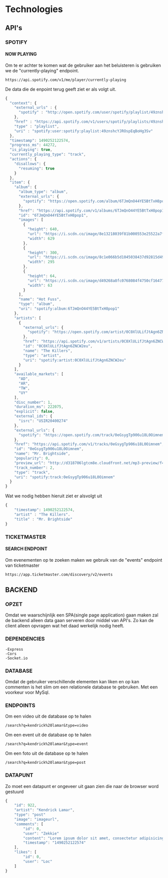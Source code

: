 # Technologies

## API's

### SPOTIFY

#### NOW PLAYING

Om te er achter te komen wat de gebruiker aan het beluisteren is gebruiken we de "currently-playing" endpoint. 

```
https://api.spotify.com/v1/me/player/currently-playing
```

De data die de enpoint terug geeft ziet er als volgt uit.

```javascript
{
  "context": {
    "external_urls" : {
      "spotify" : "http://open.spotify.com/user/spotify/playlist/49znshcYJROspEqBoHg3Sv"
    },
    "href" : "https://api.spotify.com/v1/users/spotify/playlists/49znshcYJROspEqBoHg3Sv",
    "type" : "playlist",
    "uri" : "spotify:user:spotify:playlist:49znshcYJROspEqBoHg3Sv"
  },
  "timestamp": 1490252122574,
  "progress_ms": 44272,
  "is_playing": true,
  "currently_playing_type": "track",
  "actions": {
    "disallows": {
      "resuming": true
    }
  },
  "item": {
    "album": {
      "album_type": "album",
      "external_urls": {
        "spotify": "https://open.spotify.com/album/6TJmQnO44YE5BtTxH8pop1"
      },
      "href": "https://api.spotify.com/v1/albums/6TJmQnO44YE5BtTxH8pop1",
      "id": "6TJmQnO44YE5BtTxH8pop1",
      "images": [
        {
          "height": 640,
          "url": "https://i.scdn.co/image/8e13218039f81b000553e25522a7f0d7a0600f2e",
          "width": 629
        },
        {
          "height": 300,
          "url": "https://i.scdn.co/image/8c1e066b5d1045038437d92815d49987f519e44f",
          "width": 295
        },
        {
          "height": 64,
          "url": "https://i.scdn.co/image/d49268a8fc0768084f4750cf1647709e89a27172",
          "width": 63
        }
      ],
      "name": "Hot Fuss",
      "type": "album",
      "uri": "spotify:album:6TJmQnO44YE5BtTxH8pop1"
    },
    "artists": [
      {
        "external_urls": {
          "spotify": "https://open.spotify.com/artist/0C0XlULifJtAgn6ZNCW2eu"
        },
        "href": "https://api.spotify.com/v1/artists/0C0XlULifJtAgn6ZNCW2eu",
        "id": "0C0XlULifJtAgn6ZNCW2eu",
        "name": "The Killers",
        "type": "artist",
        "uri": "spotify:artist:0C0XlULifJtAgn6ZNCW2eu"
      }
    ],
    "available_markets": [
      "AD",
      "AR",
      "TW",
      "UY"
    ],
    "disc_number": 1,
    "duration_ms": 222075,
    "explicit": false,
    "external_ids": {
      "isrc": "USIR20400274"
    },
    "external_urls": {
      "spotify": "https://open.spotify.com/track/0eGsygTp906u18L0Oimnem"
    },
    "href": "https://api.spotify.com/v1/tracks/0eGsygTp906u18L0Oimnem",
    "id": "0eGsygTp906u18L0Oimnem",
    "name": "Mr. Brightside",
    "popularity": 0,
    "preview_url": "http://d318706lgtcm8e.cloudfront.net/mp3-preview/f454c8224828e21fa146af84916fd22cb89cedc6",
    "track_number": 2,
    "type": "track",
    "uri": "spotify:track:0eGsygTp906u18L0Oimnem"
  }
}

```

Wat we nodig hebben hieruit ziet er alsvolgt uit

```javascript
{
	"timestamp": 1490252122574,
	"artist" : "The Killers".
	"title" : "Mr. Brightside"
}
```

### TICKETMASTER

#### SEARCH ENDPOINT

Om evenementen op te zoeken maken we gebruik van de "events" endpoint van ticketmaster

```
https://app.ticketmaster.com/discovery/v2/events
```

## BACKEND

### OPZET

Omdat we waarschijnlijk een SPA(single page application) gaan maken zal de backend alleen data gaan serveren door middel van API's. Zo kan de client alleen opvragen wat het daad werkelijk nodig heeft.

### DEPENDENCIES

	-Express
	-Cors
	-Socket.io


### DATABASE

Omdat de gebruiker verschillende elementen kan liken en op kan commenten is het slim om een relationele database te gebruiken. Met een voorkeur voor MySql. 

### ENDPOINTS

Om een video uit de database op te halen

```
/search?q=kendrick%20lamar&type=video
```

Om een event uit de database op te halen

```
/search?q=kendrick%20lamar&type=event
```
Om een foto uit de database op te halen
```
/search?q=kendrick%20lamar&type=post
```

### DATAPUNT

Zo moet een datapunt er ongeveer uit gaan zien die naar de browser word gestuurd

```javascript
{
	"id": 922,
	"artist": "Kendrick Lamar",
	"type": "post"
	"image": "imageurl",
	"comments": [
		"id": 0,
		"user": "Zekkie"
		"content": "Lorem ipsum dolor sit amet, consectetur adipisicing elit. Aliquid, architecto."
		"timestamp": "1490252122574"
	],
	"likes": [
		"id": 0,
		"user": "Loc"
	]
}

```